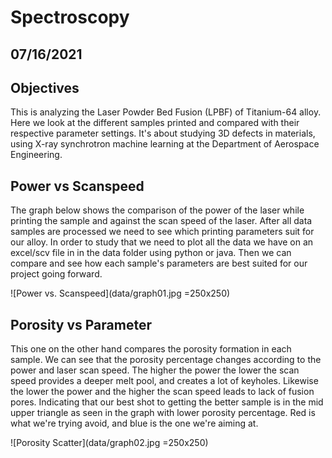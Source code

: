 # Spectroscopy

## 07/16/2021

## Objectives

This is analyzing the Laser Powder Bed Fusion (LPBF) of Titanium-64 alloy. Here we look at the different samples printed and compared with their respective parameter settings. It's about studying 3D defects in materials, using X-ray synchrotron machine learning at the Department of Aerospace Engineering.

## Power vs Scanspeed

The graph below shows the comparison of the power of the laser while printing the sample and against the scan speed of the laser. After all data samples are processed we need to see which printing   parameters suit for our alloy. In order to study that we need to plot all the data we have on an excel/scv file in in the data folder using python or java.
Then we can compare and see how each sample's parameters are best suited for our project going forward. 

![Power vs. Scanspeed](data/graph01.jpg =250x250) 


## Porosity vs Parameter

This one on the other hand compares the porosity formation in each sample. We can see that the porosity percentage changes according to the power and laser scan speed. The higher the power the lower the scan speed provides a deeper melt pool, and creates a lot of keyholes. Likewise the lower the power and the higher the scan speed leads to lack of fusion pores. Indicating that our best shot to getting the better sample is in the mid upper triangle as seen in the graph with lower porosity percentage. Red is what we're trying avoid, and blue is the one we're aiming at. 

![Porosity Scatter](data/graph02.jpg =250x250)

